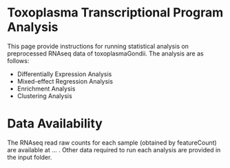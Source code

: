 # Toxoplasma Transcriptional Program Analysis

This page provide instructions for running statistical analysis on preprocessed RNAseq data of toxoplasmaGondii. The analysis are as follows:

* Differentially Expression Analysis
* Mixed-effect Regression Analysis
* Enrichment Analysis
* Clustering Analysis

# Data Availability

The RNAseq read raw counts for each sample (obtained by featureCount) are available at ... . Other data required to run each analysis are provided in the input folder.  
